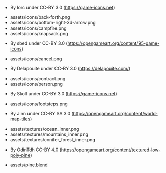* By lorc under CC-BY 3.0 (https://game-icons.net)
 - assets/icons/back-forth.png
 - assets/icons/bottom-right-3d-arrow.png
 - assets/icons/campfire.png
 - assets/icons/knapsack.png
* By sbed under CC-BY 3.0 (https://opengameart.org/content/95-game-icons)
 - assets/icons/cancel.png
* By Delapouite under CC-BY 3.0 (https://delapouite.com/)
 - assets/icons/contract.png
 - assets/icons/person.png
* By Skoll under CC-BY 3.0 (https://game-icons.net)
 - assets/icons/footsteps.png
* By Jinn under CC-BY SA 3.0 (https://opengameart.org/content/world-map-tiles)
 - assets/textures/ocean_inner.png
 - assets/textures/mountains_inner.png
 - assets/textures/conifer_forest_inner.png
* By OdinTdh CC-BY 4.0 (https://opengameart.org/content/textured-low-poly-pine)
 - assets/pine.blend

